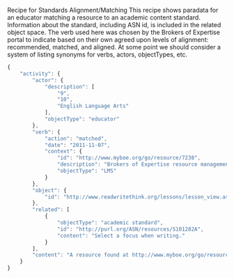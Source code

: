 Recipe for Standards Alignment/Matching
This recipe shows paradata for an educator matching a resource to an academic content standard. Information about the standard, including ASN id, is included in the related object space. The verb used here was chosen by the Brokers of Expertise portal to indicate based on their own agreed upon levels of alignment: recommended, matched, and aligned. At some point we should consider a system of listing synonyms for verbs, actors, objectTypes, etc.

```javascript
{
    "activity": {
        "actor": {
            "description": [
                "9",
                "10",
                "English Language Arts"
            ],
            "objectType": "educator"
        },
        "verb": {
            "action": "matched",
            "date": "2011-11-07",
            "context": {
                "id": "http://www.myboe.org/go/resource/7238",
                "description": "Brokers of Expertise resource management page",
                "objectType": "LMS"
            }
        },
        "object": {
            "id": "http://www.readwritethink.org/lessons/lesson_view.asp?id=131"
        },
        "related": [
            {
                "objectType": "academic standard",
                "id": "http://purl.org/ASN/resources/S101282A",
                "content": "Select a focus when writing."
            }
        ],
        "content": "A resource found at http://www.myboe.org/go/resource/7238 was matched to the academic content standard with ID http://purl.org/ASN/resources/S101282A by an educator of multiple grades and English Language Arts on November 7, 2011"
    }
}
```